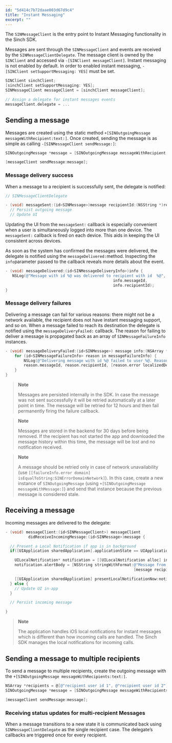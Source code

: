 ```yaml
---
id: "5d414c7b72daae003d67d9c4"
title: "Instant Messaging"
excerpt: ""
---
```

The `SINMessageClient` is the entry point to Instant Messaging functionality in the Sinch SDK.

Messages are sent through the `SINMessageClient` and events are received by the `SINMessageClientDelegate`. The message client is owned by the `SINClient` and accessed via `-[SINClient messageClient]`. Instant messaging is not enabled by default. In order to enabled instant messaging, `- [SINClient setSupportMessaging: YES]` must be set.
```objectivec
SINClient sinchClient;
[sinchClient setSupportMessaging: YES];
SINMessageClient messageClient = [sinchClient messageClient];

// Assign a delegate for instant messages events
messageClient.delegate = ...
```


## Sending a message

Messages are created using the static method `+[SINOutgoingMessage messageWithRecipient:text:]`. Once created, sending the message is as simple as calling `-[SINMessageClient sendMessage:]`:
```objectivec
SINOutgoingMessage *message = [SINOutgoingMessage messageWithRecipient:@"<recipient user id> text:@"Hi there!"];

[messageClient sendMessage:message];
```


### Message delivery success

When a message to a recipient is successfully sent, the delegate is notified:
```objectivec
// SINMessageClientDelegate

- (void) messageSent:(id<SINMessage>)message recipientId:(NSString *)recipientId{
  // Persist outgoing message
  // Update UI
```


Updating the UI from the `messageSent:` callback is especially convenient when a user is simultaneously logged into more than one device. The `messageSent:` callback is fired on each device. This aids in keeping the UI consistent across devices.

As soon as the system has confirmed the messages were delivered, the delegate is notified using the `messageDelivered:`method. Inspecting the `info`parameter passed to the callback reveals more details about the event.
```objectivec
- (void) messageDelivered:(id<SINMessageDeliveryInfo>)info {
   NSLog(@"Message with id %@ was delivered to recipient with id  %@",
                                               info.messageId,
                                               info.recipientId);
}
```


### Message delivery failures

Delivering a message can fail for various reasons: there might not be a network available, the recipient does not have instant messaging support, and so on. When a message failed to reach its destination the delegate is notified using the `messageDeliveryFailed:` callback. The reason for failing to deliver a message is propagated back as an array of `SINMessageFailureInfo` instances.
```objectivec
- (void) messageDeliveryFailed:(id<SINMessage>) message info:(NSArray *)messageFailureInfo {
    for (id<SINMessageFailureInfo> reason in messageFailureInfo) {
        NSLog(@"Delivering message with id %@ failed to user %@. Reason %@", 
        reason.messageId, reason.recipientId, [reason.error localizedDescription]);
    }
}
```




> **Note**    
>
> Messages are persisted internally in the SDK. In case the message was not sent successfully it will be retried automatically at a later point in time. The message will be retried for 12 hours and then fail permanently firing the failure callback.



> **Note**    
>
> Messages are stored in the backend for 30 days before being removed. If the recipient has not started the app and downloaded the message history within this time, the message will be lost and no notification received.



> **Note**    
>
> A message should be retried only in case of network unavailability (use `[[failureInfo.error domain] isEqualToString:SINErrorDomainNetwork]`). In this case, create a new instance of `SINOutgoingMessage` (using `+[SINOutgoingMessage messageWithMessage:]`) and send that instance because the previous message is considered stale.

## Receiving a message

Incoming messages are delivered to the delegate:
```objectivec
- (void) messageClient:(id<SINMessageClient>) messageClient 
          didReceiveIncomingMessage:(id<SINMessage>)message {             

  // Present a Local Notification if app is in background
  if([UIApplication sharedApplication].applicationState == UIApplicationStateBackground){

    UILocalNotification* notification = [[UILocalNotification alloc] init];
    notification.alertBody = [NSString stringWithFormat:@"Message from %@",
                                                        [message recipientIds][0]];

    [[UIApplication sharedApplication] presentLocalNotificationNow:notification];
  } else {
    // Update UI in-app
  }

  // Persist incoming message

}
```




> **Note**    
>
> The application handles iOS local notifications for instant messages which is different than how incoming calls are handled. The Sinch SDK manages the local notifications for incoming calls.

## Sending a message to multiple recipients

To send a message to multiple recipients, create the outgoing message with the `+[SINOutgoingMessage messageWithRecipients:text:]`.
```objectivec
NSArray *recipients = @[@"recipient user id 1", @"recipient user id 2"];
SINOutgoingMessage *message = [SINOutgoingMessage messageWithRecipients:recipients text:@"Hi there!"];

[messageClient sendMessage:message];
```


### Receiving status updates for multi-recipient Messages

When a message transitions to a new state it is communicated back using `SINMessageClientDelegate` as the single recipient case. The delegate’s callbacks are triggered once for every recipient.